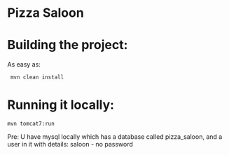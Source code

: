# Pizza Saloon

Building the project:
=========================
As easy as:

     mvn clean install

Running it locally:
=========================

    mvn tomcat7:run

Pre: U have mysql locally which has a database called pizza_saloon, and a user in it with details:
     saloon - no password